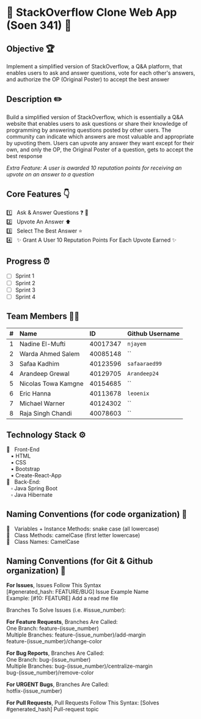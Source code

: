 # :wave: StackOverflow Clone Web App (Soen 341) :wave:

## Objective :trophy:
Implement a simplified version of StackOverflow, a Q&A platform, that enables users to ask and answer questions, vote for each other's answers, and authorize the OP (Original Poster) to accept the best answer


## Description :pencil2:
Build a simplified version of StackOverflow, which is essentially a Q&A website that enables users to ask questions or share their knowledge of programming by answering questions posted by other users.  The community can indicate which answers are most valuable and appropriate by upvoting them. Users can upvote any answer they want except for their own, and only the OP, the Original Poster of a question, gets to accept the best response

*Extra Feature: A user is awarded 10 reputation points for receiving an upvote on an answer to a question* 

## Core Features :point_down:	
:one: &nbsp; Ask & Answer Questions :question: :memo:<br>
:two: &nbsp; Upvote An Answer :arrow_up: <br>
:three: &nbsp; Select The Best Answer :star: <br>
:four: &nbsp; :sparkles: Grant A User 10 Reputation Points For Each Upvote Earned :sparkles:


## Progress :alarm_clock:
- [ ]  Sprint 1
- [ ]  Sprint 2
- [ ]  Sprint 3
- [ ]  Sprint 4

## Team Members :technologist:

| #   | Name                 | ID        | Github Username     |
| --- | :------------------- | :-------- | :------------------ |
| 1   | Nadine El-Mufti      | 40017347  | `njayem`            | 
| 2   | Warda Ahmed Salem    | 40085148  |  ``                 |
| 3   | Safaa Kadhim         | 40123596  |  `safaaraed99`      | 
| 4   | Arandeep Grewal      | 40129705  |  `Arandeep24`       |
| 5   | Nicolas Towa Kamgne  | 40154685  |  ``                 |
| 6   | Eric Hanna           | 40113678  |  `leoenix`          |
| 7   | Michael Warner       | 40124302  |  ``                 |
| 8   | Raja Singh Chandi    | 40078603  |  ``                 |



## Technology Stack :gear:
  :black_square_button: &nbsp; Front-End <br>
   &nbsp;&nbsp; :black_small_square: HTML <br>
   &nbsp;&nbsp; :black_small_square: CSS <br>
   &nbsp;&nbsp; :black_small_square: Bootstrap <br>
   &nbsp;&nbsp; :black_small_square: Create-React-App <br>
  :white_square_button: &nbsp; Back-End: <br>
   &nbsp;&nbsp; :white_small_square: Java Spring Boot <br>
   &nbsp;&nbsp; :white_small_square: Java Hibernate <br>


## Naming Conventions (for code organization) :blue_book:
:small_blue_diamond: &nbsp; Variables + Instance Methods: snake case (all lowercase) <br>
:small_blue_diamond: &nbsp; Class Methods: camelCase (first letter lowercase) <br>
:small_blue_diamond: &nbsp; Class Names: CamelCase <br>

## Naming Conventions (for Git & Github organization) :green_book:

**For Issues**, Issues Follow This Syntax <br>
      [#generated_hash: FEATURE/BUG] Issue Example Name <br>
      Example: [#10: FEATURE] Add a read me file <br>


Branches To Solve Issues (i.e. #issue_number): 

**For Feature Requests**, Branches Are Called: <br>
     One Branch:  feature-(issue_number) <br>
     Multiple Branches:   feature-(issue_number)/add-margin <br>
                          feature-(issue_number)/change-color <br>

**For Bug Reports**, Branches Are Called: <br>
    One Branch:  bug-(issue_number) <br>
    Multiple Branches:  bug-(issue_number)/centralize-margin <br>
                        bug-(issue_number)/remove-color <br>

**For URGENT Bugs**, Branches Are Called: <br>
    hotfix-(issue_number) <br>
    
**For Pull Requests**, Pull Requests Follow This Syntax: 
[Solves #generated_hash] Pull-request topic



